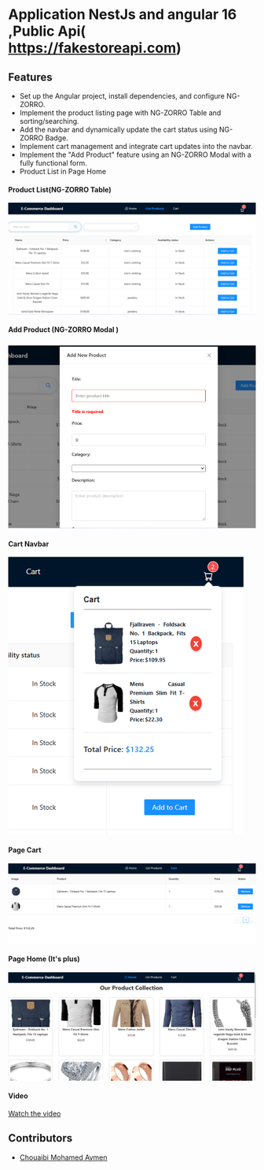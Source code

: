 # Application NestJs and angular 16 ,Public Api( https://fakestoreapi.com)

## Features

- Set up the Angular project, install dependencies, and configure NG-ZORRO.
- Implement the product listing page with NG-ZORRO Table and sorting/searching.
- Add the navbar and dynamically update the cart status using NG-ZORRO Badge.
- Implement cart management and integrate cart updates into the navbar.
- Implement the "Add Product" feature using an NG-ZORRO Modal with a fully functional form.
- Product List in Page Home

#### Product List(**NG-ZORRO Table**)
![# Page product](screenshots/productList.png)

#### Add Product (**NG-ZORRO Modal** )
![addProduct](screenshots/addProduct.png)

#### Cart Navbar
![Navbar_Car](screenshots/Navbar_Cart.png)

#### Page Cart
![Cart](screenshots/Cart.png)

#### Page Home (It's plus)
![Page change Password](screenshots/productList_Home.png)

#### Video
[Watch the video](https://drive.google.com/file/d/1k47OE2iR_n4I0oPgdIwNo5fxNGhaODuW/view?usp=drive_link)



## Contributors

- [Chouaibi Mohamed Aymen](https://github.com/aymen-1996)